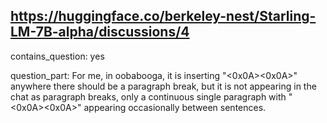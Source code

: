 ## https://huggingface.co/berkeley-nest/Starling-LM-7B-alpha/discussions/4

contains_question: yes

question_part: For me, in oobabooga, it is inserting "<0x0A><0x0A>" anywhere there should be a paragraph break, but it is not appearing in the chat as paragraph breaks, only a continuous single paragraph with "<0x0A><0x0A>" appearing  occasionally between sentences.